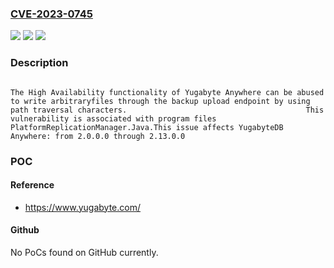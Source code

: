 ### [CVE-2023-0745](https://cve.mitre.org/cgi-bin/cvename.cgi?name=CVE-2023-0745)
![](https://img.shields.io/static/v1?label=Product&message=YugabyteDB%20Anywhere&color=blue)
![](https://img.shields.io/static/v1?label=Version&message=2.0%3C%3D%202.13%20&color=brighgreen)
![](https://img.shields.io/static/v1?label=Vulnerability&message=CWE-23%3A%20Relative%20Path%20Traversal&color=brighgreen)

### Description

																					The High Availability functionality of Yugabyte Anywhere can be abused to write arbitraryfiles through the backup upload endpoint by using path traversal characters.										 This vulnerability is associated with program files PlatformReplicationManager.Java.This issue affects YugabyteDB Anywhere: from 2.0.0.0 through 2.13.0.0

### POC

#### Reference
- https://www.yugabyte.com/

#### Github
No PoCs found on GitHub currently.

